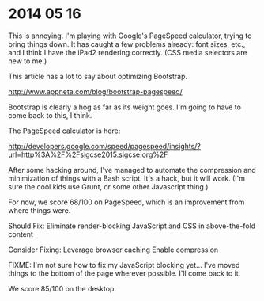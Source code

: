 # 2014 05 16

This is annoying. I'm playing with Google's PageSpeed calculator, trying to bring things down. It has caught a few problems already: font sizes, etc., and I think I have the iPad2 rendering correctly. (CSS media selectors are new to me.)

This article has a lot to say about optimizing Bootstrap.

http://www.appneta.com/blog/bootstrap-pagespeed/

Bootstrap is clearly a hog as far as its weight goes. I'm going to have to come back to this, I think.

The PageSpeed calculator is here:

http://developers.google.com/speed/pagespeed/insights/?url=http%3A%2F%2Fsigcse2015.sigcse.org%2F

After some hacking around, I've managed to automate the compression and minimization of things with a Bash script. It's a hack, but it will work. (I'm sure the cool kids use Grunt, or some other Javascript thing.)

For now, we score 68/100 on PageSpeed, which is an improvement from where things were. 

Should Fix:
Eliminate render-blocking JavaScript and CSS in above-the-fold content

Consider Fixing:
Leverage browser caching
Enable compression

FIXME: I'm not sure how to fix my JavaScript blocking yet... I've moved things to the bottom of the page wherever possible. I'll come back to it.

We score 85/100 on the desktop.

